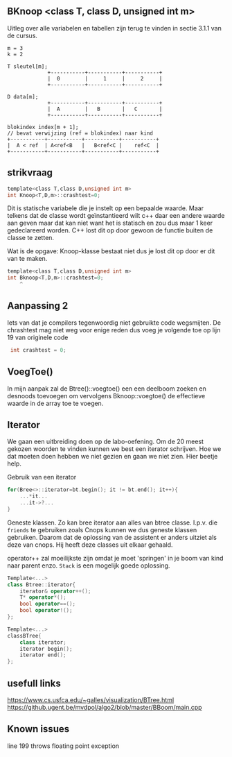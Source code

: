## BKnoop <class T, class D, unsigned int m>
Uitleg over alle variabelen en tabellen zijn terug te vinden in sectie 3.1.1 van de cursus.  
```
m = 3
k = 2

T sleutel[m];
             +-----------+-----------+-----------+
             |  0        |     1     |     2     |         
             +-----------+-----------+-----------+

D data[m];
             +-----------+-----------+-----------+
             |  A        |   B       |   C       |  
             +-----------+-----------+-----------+

blokindex index[m + 1];
// bevat verwijzing (ref = blokindex) naar kind
+-----------+-----------+-----------+-----------+
|  A < ref  | A<ref<B   |   B<ref<C |    ref<C  | 
+-----------+-----------+-----------+-----------+
```


## strikvraag

```c
template<class T,class D,unsigned int m>
int Knoop<T,D,m>::crashtest=0;
```
Dit is statische variabele die je instelt op een bepaalde waarde. Maar telkens dat de 
classe wordt geïnstantieerd wilt c++ daar een andere waarde aan geven maar dat kan niet
want het is statisch en zou dus maar 1 keer gedeclareerd worden.
C++ lost dit op door gewoon de functie buiten de classe te zetten.

Wat is de opgave: Knoop-klasse bestaat niet dus je lost dit op door er dit van te maken.

```c
template<class T,class D,unsigned int m>
int Bknoop<T,D,m>::crashtest=0;
    ^
```

## Aanpassing 2
Iets van dat je compilers tegenwoordig niet gebruikte code wegsmijten. De chrashtest mag niet weg voor enige reden dus voeg je volgende toe op lijn 19 van originele code
```c
 int crashtest = 0;
```

## VoegToe()
In mijn aanpak zal de Btree()::voegtoe() een een deelboom zoeken en desnoods toevoegen om vervolgens Bknoop::voegtoe() de effectieve waarde in de array toe te voegen.

## Iterator
We gaan een uitbreiding doen op de labo-oefening. Om de 20 meest gekozen woorden te vinden kunnen we best een iterator schrijven.
Hoe we dat moeten doen hebben we niet gezien en gaan we niet zien. Hier beetje help.

Gebruik van een iterator
```c++
for(Bree<>::iterator=bt.begin(); it != bt.end(); it++){
    ...*it...
    ...it->?...
}
```
Geneste klassen. Zo kan bree iterator aan alles van btree classe. I.p.v. die `friends` te gebruiken zoals Cnops kunnen we dus geneste klassen gebruiken. Daarom dat de oplossing van de assistent er anders uitziet als deze van cnops. Hij heeft deze classes uit elkaar gehaald.

operator++ zal moeilijkste zijn omdat je moet 'springen' in je boom van kind naar parent enzo. `Stack` is een mogelijk goede oplossing.
```c++
Template<...>
class Btree::iterator{
    iterator& operator++();
    T* operator*();
    bool operator==();
    bool operator!();
};
```
```c++
Template<...>
classBTree{
    class iterator;
    iterator begin();
    iterator end();
};
```

## usefull links
https://www.cs.usfca.edu/~galles/visualization/BTree.html
https://github.ugent.be/mvdpol/algo2/blob/master/BBoom/main.cpp



## Known issues
line 199 throws floating point exception
